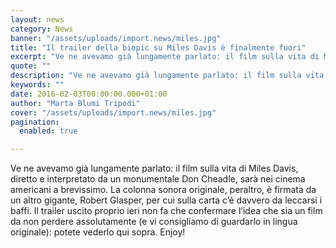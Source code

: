 ```yaml
---
layout: news
category: News
banner: "/assets/uploads/import.news/miles.jpg"
title: "Il trailer della biopic su Miles Davis è finalmente fuori"
excerpt: "Ve ne avevamo già lungamente parlato: il film sulla vita di Miles Davis, diretto e interpretato da un monumentale Don Cheadle, sarà nei cinema americani a brevissimo. La colonna sonora originale, peraltro, è firmata da un altro gigante, Robert Glasper, per cui sulla carta c’è davvero da leccarsi i baffi. Il trailer uscito proprio ieri [&hellip"
quote: ""
description: "Ve ne avevamo già lungamente parlato: il film sulla vita di Miles Davis, diretto e interpretato da un monumentale Don Cheadle, sarà nei cinema americani a brevissimo. La colonna sonora originale, peraltro, è firmata da un altro gigante, Robert Glasper, per cui sulla carta c’è davvero da leccarsi i baffi. Il trailer uscito proprio ieri [&hellip"
keywords: ""
date: 2016-02-03T00:00:00.000+01:00
author: "Marta Blumi Tripodi"
cover: "/assets/uploads/import.news/miles.jpg"
pagination:
  enabled: true

---
```


Ve ne avevamo già lungamente parlato: il film sulla vita di Miles Davis, diretto e interpretato da un monumentale Don Cheadle, sarà nei cinema americani a brevissimo. La colonna sonora originale, peraltro, è firmata da un altro gigante, Robert Glasper, per cui sulla carta c’è davvero da leccarsi i baffi. Il trailer uscito proprio ieri non fa che confermare l’idea che sia un film da non perdere assolutamente (e vi consigliamo di guardarlo in lingua originale): potete vederlo qui sopra. Enjoy!